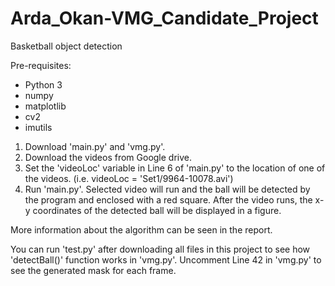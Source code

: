 # Arda_Okan-VMG_Candidate_Project
Basketball object detection

Pre-requisites:
- Python 3
- numpy
- matplotlib
- cv2
- imutils

1) Download 'main.py' and 'vmg.py'.
2) Download the videos from Google drive.
3) Set the 'videoLoc' variable in Line 6 of 'main.py' to the location of one of the videos. (i.e. videoLoc = 'Set1/9964-10078.avi')
4) Run 'main.py'. Selected video will run and the ball will be detected by the program and enclosed with a red square.
   After the video runs, the x-y coordinates of the detected ball will be displayed in a figure.

More information about the algorithm can be seen in the report.

You can run 'test.py' after downloading all files in this project to see how 'detectBall()' function works in 'vmg.py'.
Uncomment Line 42 in 'vmg.py' to see the generated mask for each frame. 
